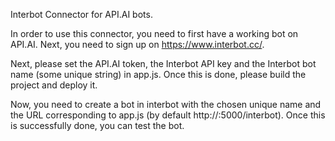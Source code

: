 Interbot Connector for API.AI bots.

In order to use this connector, you need to first have a working bot on API.AI. Next, you need to sign up on https://www.interbot.cc/.

Next, please set the API.AI token, the Interbot API key and the Interbot bot name (some unique string) in app.js. Once this is done, please build the project and deploy it.

Now, you need to create a bot in interbot with the chosen unique name and the URL corresponding to app.js (by default http://<ip-address>:5000/interbot). Once this is successfully done, you can test the bot.
